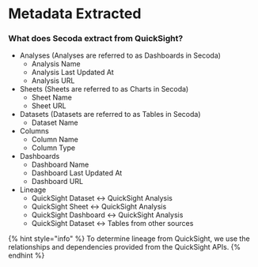 # Metadata Extracted

### What does Secoda extract from QuickSight?

* Analyses (Analyses are referred to as Dashboards in Secoda)
  * Analysis Name
  * Analysis Last Updated At
  * Analysis URL
* Sheets (Sheets are referred to as Charts in Secoda)
  * Sheet Name
  * Sheet URL
* Datasets (Datasets are referred to as Tables in Secoda)
  * Dataset Name
* Columns
  * Column Name
  * Column Type
* Dashboards
  * Dashboard Name
  * Dashboard Last Updated At
  * Dashboard URL
* Lineage
  * QuickSight Dataset <-> QuickSight Analysis
  * QuickSight Sheet <-> QuickSight Analysis
  * QuickSight Dashboard <-> QuickSight Analysis
  * QuickSight Dataset <-> Tables from other sources

{% hint style="info" %}
To determine lineage from QuickSight, we use the relationships and dependencies provided from the QuickSight APIs.
{% endhint %}
